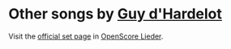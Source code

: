 
# Other songs by [Guy d'Hardelot](..)

Visit the [official set page] in [OpenScore Lieder].

[official set page]: https://musescore.com/openscore-lieder-corpus/sets/5107151
[OpenScore Lieder]: https://musescore.com/openscore-lieder-corpus
